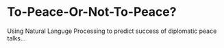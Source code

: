 # To-Peace-Or-Not-To-Peace?

Using Natural Languge Processing to predict success of diplomatic peace talks...
